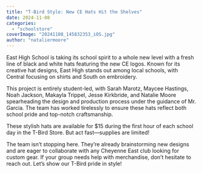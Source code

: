 ```yaml
---
title: "T-Bird Style: New CE Hats Hit the Shelves"
date: 2024-11-08
categories: 
  - "schoolstore"
coverImage: "20241108_145832353_iOS.jpg"
author: "nataliermoore"
---
```


East High School is taking its school spirit to a whole new level with a fresh line of black and white hats featuring the new CE logos. Known for its creative hat designs, East High stands out among local schools, with Central focusing on shirts and South on embroidery.

This project is entirely student-led, with Sarah Marotz, Maycee Hastings, Noah Jackson, Makayla Trippel, Jesse Kirkbride, and Natalie Moore spearheading the design and production process under the guidance of Mr. Garcia. The team has worked tirelessly to ensure these hats reflect both school pride and top-notch craftsmanship.

These stylish hats are available for $15 during the first hour of each school day in the T-Bird Store. But act fast—supplies are limited!

The team isn’t stopping here. They’re already brainstorming new designs and are eager to collaborate with any Cheyenne East club looking for custom gear. If your group needs help with merchandise, don’t hesitate to reach out. Let’s show our T-Bird pride in style!
